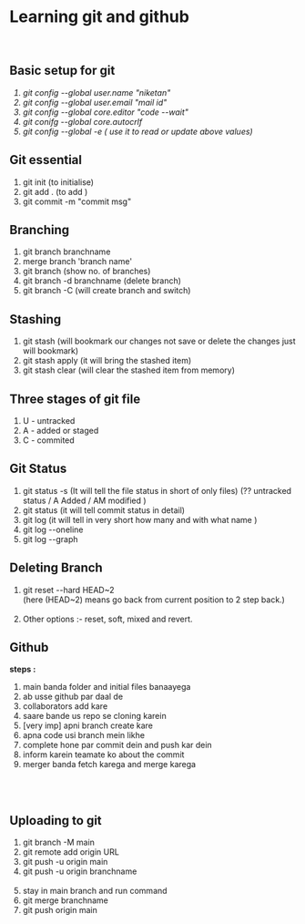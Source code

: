 <h1> Learning git and github </h1>
<br>
<h2> Basic setup for git </h2>
<i>
<ol>    
<li>git config --global user.name "niketan" </li>
<li>git config --global user.email "mail id"</li>
<li>git config --global core.editor "code --wait"</li>
<li>git conifg --global core.autocrlf</li>
<li>git config --global -e ( use it to read or update above values)</li>
</ol>
</i>


<h2>Git essential </h2>
<ol>
<li>git init (to initialise)</li>
<li>git add . (to add )</li>
<li>git commit -m "commit msg"</li>
</ol>

<h2>Branching </h2>
<ol>
<li>git branch branchname</li>
<li>merge branch 'branch name'</li>
<li>git branch (show no. of branches)</li>
<li>git branch -d branchname (delete branch)</li>
<li>git branch -C (will create branch and switch)</li>
</ol>

<h2>Stashing </h2>
<ol>
<li>git stash (will bookmark our changes not save or delete the changes just will bookmark)</li>
<li>git stash apply (it will bring the stashed item)</li>
<li>git stash clear (will clear the stashed item from memory)</li>
</ol>


<h2> Three stages of git file </h2>
<ol>
<li> U - untracked </li>
<li> A - added or staged</li>
<li> C - commited</li>
</ol>


<h2>Git Status</h2>
<ol>
<li>
git status -s  (It will tell the file status in short of only files)
(?? untracked status /
A  Added /
AM modified )</li>
<li>git status (it will tell commit status in detail)</li>
<li>git log (it will tell in very short how many and with what name )</li>
<li>git log --oneline </li>
<li>git log --graph</li>
</ol>


<h2>Deleting Branch </h2>
<ol>
<li>git reset --hard HEAD~2
<br>
(here (HEAD~2) means go back from current position to 2 step back.)</li>
<br>
<li>Other options :- reset, soft, mixed and revert.</li>
</ol>

<h2> Github </h2>
<b>steps :</b>
<br>
<ol>
<li> main banda folder and initial files banaayega</li>
<li> ab usse github par daal de</li>
<li> collaborators add kare</li>

<li> saare bande us repo se cloning karein</li>
<li> [very imp] apni branch create kare</li>
<li> apna code usi branch mein likhe</li>
<li> complete hone par commit dein and push kar dein</li>
<li> inform karein teamate ko about the commit</li>
<li> merger banda fetch karega and merge karega </li>
</ol>
<br>
<br>


<h2>Uploading to git </h2>
<ol>
<li>git branch -M main</li>
<li>git remote add origin URL</li>
<li>git push -u origin main</li>
<li>git push -u origin branchname</li>
<br>
<li>stay in main branch and run command</li>
<li>git merge branchname</li>
<li>git push origin main</li>
</ol>